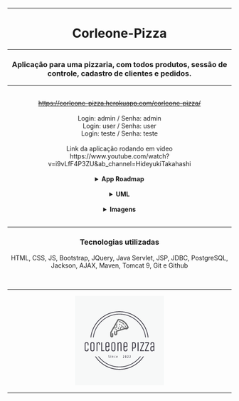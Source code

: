 <hr>
<h1 align="center">Corleone-Pizza</h1>
<hr>
<h3 align="center">Aplicação para uma pizzaria, com todos produtos, sessão de controle, cadastro de clientes e pedidos.</h3>
<hr>
</br>
<div align="center">
  <a href="https://corleone-pizza.herokuapp.com/corleone-pizza/"> <s>https://corleone-pizza.herokuapp.com/corleone-pizza/ </s></a>
</div>
</br>
<div align="center">
  <span>Login: admin / Senha: admin</span>
  </br>
  <span>Login: user / Senha: user</span>
  </br>
  <span>Login: teste / Senha: teste</span>
</div>
<br/>
<div align="center">
  <span>Link da aplicação rodando em video</span>
  </br>
  <span target="_blank">https://www.youtube.com/watch?v=i9vLfF4P3ZU&ab_channel=HideyukiTakahashi</span>
</div>

</br>

<div align="center">
  <details>
    <summary><strong>App Roadmap</strong></summary>
    <div align="left">
      </br>
      <ul>
        <li>Validação com banco de dados, login/senha.
        </li>
      <li>Validação para não acessar nenhuma página do sistema sem estar logado.
        </li>
        <li>
          O usuário 'admin' tem acesso total ao sistema, somente admin pode registrar usuários novos, produtos novos e alterar o preço/descrição.
        </li>
        <li>
          O usuário pode alterar o nome dos produtos apenas para estudo, na página log de sistema consta qual usuário fez a modificação.
        </li>
        <li>
          CRUD completo do cadastro de clientes.
        </li>
        <li>
          CRUD completo do cadastro de usuários  
        </li>
        <li>
          Parte de configurações de usuário com Upload de foto de perfil, salvando no banco de dados.
        </li>
        <li>
          Exibir lista de forma dinâmica de clientes e produtos.
        </li>
        <li>
          Realizar pedido - checkout com produtos e dados do cliente.
        </li>
        <li>
          Realizar pedido - relacionamentos pedido/cliente/produto no banco de dados ao finalizar o pedido.
        </li>
        <li>
          Página de pedido - pedido finalizado fica no histórico de pedidos.
        </li>
        <li>
          Envio de Whatssap para clientes para notificar algo sobre seu pedido.
        </li>
        <li>
          Página de entregadores com crud completo
        </li>
        <li>
          Envio de emails na página inicial (cadastrar) funcionando corretamente
        </li>
        <li>
          Correção no problema de caracteres com json.parse no front-end.
        </li>
        <li>
          Liberar cadastro para outros usuários.
        </li>
        <li>
          Correção no erro de produtos compartilhados entre usuários, encapsulado por sessões individuais.
        </li>
        <li>
          Refatoração do código.
        </li>
        <li>
          Documentação.
        </li>
        <li>
        Paginação de usuarios, pizza e log.
        </li>
        <li>
          Calendário para: relatório de pedidos, filtro de log.
        </li>
        </br>
        </br>
        <li>
         //TODO Migração total do sistema para tecnologia spring/angular V 2.0.
        </li>
        </br>
      </ul>
    </div>
  </details>
</div>

</br>

<div align="center">
  <details>
    <summary><strong>UML</strong></summary>
    </br>
    <hr>
    <img src="img/model.JPG" alt="model">
    <hr>
    </details>
</div>

</br>

<div align="center">
  <details>
    <summary><strong>Imagens</strong></summary>
    </br>
    <hr>
    <img src="img/login.JPG" alt="login">
    <hr>
    <img src="img/main.JPG" alt="main">
    <hr>
    <img src="img/config.JPG" alt="config">
    <hr>
    <img src="img/pedidos.JPG" alt="pedidos">
    <hr>
    <img src="img/pizza.JPG" alt="pizza">
    <hr>
    <img src="img/email.JPG" alt="email">
    </details>
</div>

</br>

<hr>
<div align="center">
  <h3>Tecnologias utilizadas</h3>
  <p>HTML, CSS, JS, Bootstrap, JQuery, Java Servlet, JSP, JDBC, PostgreSQL, Jackson, AJAX, Maven, Tomcat 9, Git e Github<p>
</div>

</br>

<hr>
<div align="center">
  <img src="img/logo.png" alt="logo">
</div>
<hr>
